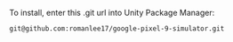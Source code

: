To install, enter this .git url into Unity Package Manager:

```url
git@github.com:romanlee17/google-pixel-9-simulator.git
```
